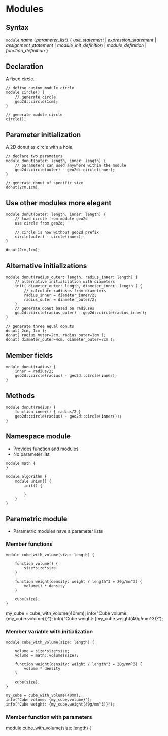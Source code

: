 # Modules

## Syntax

`module` *name* `(`*parameter_list*`)` `{`
    *use_statement* |
    *expression_statement* |
    *assignment_statement* |
    *module_init_definition* |
    *module_definition* |
    *function_definition*
`}`

## Declaration

A fixed circle.

```µCAD,declaration
// define custom module circle
module circle() {
    // generate circle
    geo2d::circle(1cm);
}

// generate module circle
circle();
```

## Parameter initialization

A 2D donut as circle with a hole.

```µCAD,init_parameters
// declare two parameters
module donut(outer: length, inner: length) {
    // parameters can used anywhere within the module
    geo2d::circle(outer) - geo2d::circle(inner);
}

// generate donut of specific size
donut(2cm,1cm);
```

## Use other modules more elegant

```µCAD,use
module donut(outer: length, inner: length) {
    // load circle from module geo2d
    use circle from geo2d;

    // circle is now without geo2d prefix
    circle(outer) - circle(inner);
}

donut(2cm,1cm);
```

## Alternative initializations

```µCAD,init_alternative
module donut(radius_outer: length, radius_inner: length) {
    // alternative initialization with diameters
    init( diameter_outer: length, diameter_inner: length ) {
        // calculate radiuses from diameters
        radius_inner = diameter_inner/2;
        radius_outer = diameter_outer/2;
    }
    // generate donut based on radiuses
    geo2d::circle(radius_outer) - geo2d::circle(radius_inner);
}

// generate three equal donuts
donut( 2cm, 1cm );
donut( radius_outer=2cm, radius_outer=1cm );
donut( diameter_outer=4cm, diameter_outer=2cm );
```

## Member fields

```µCAD,member_fields
module donut(radius) {
    inner = radius/2;
    geo2d::circle(radius) - geo2d::circle(inner);
}
```

## Methods

```µCAD,member_methods
module donut(radius) {
    function inner() { radius/2 }
    geo2d::circle(radius) - geo2d::circle(inner());
}
```

## Namespace module

* Provides function and modules
* No parameter list

```µcad
module math {
}

module algorithm {
    module union() {
        init() {
            
        }
    }
}

```

## Parametric module

* Parametric modules have a parameter lists

### Member functions

```µcad
module cube_with_volume(size: length) {

    function volume() {
        size*size*size
    }

    function weight(density: weight / length^3 = 20g/mm^3) {
        volume() * density
    }

    cube(size);
}
```

my_cube = cube_with_volume(40mm);
info("Cube volume: {my_cube.volume()}");
info("Cube weight: {my_cube.weight(40g/mm^3)}");

### Member variable with initialization

```µcad
module cube_with_volume(size: length) {

    volume = size*size*size;
    volume = math::volume(size);

    function weight(density: weight / length^3 = 20g/mm^3) {
        volume * density
    }

    cube(size);
}

my_cube = cube_with_volume(40mm);
info("Cube volume: {my_cube.volume}");
info("Cube weight: {my_cube.weight(40g/mm^3)}");
```

### Member function with parameters

module cube_with_volume(size: length) {
